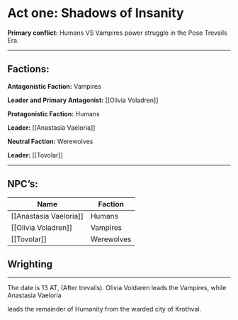 # Act one: Shadows of Insanity

**Primary conflict:** Humans VS Vampires power struggle in the Pose Trevails Era.

---

## Factions:
  
**Antagonistic Faction:** Vampires

**Leader and Primary Antagonist:** [[Olivia Voladren]]


**Protagonistic Faction:** Humans 

**Leader:**  [[Anastasia Vaeloria]]


**Neutral Faction:**  Werewolves

**Leader:** [[Tovolar]]

  

---

## NPC’s:

| Name                   | Faction    |
| ---------------------- | ---------- |
| [[Anastasia Vaeloria]] | Humans     |
| [[Olivia Voladren]]    | Vampires   |
| [[Tovolar]]            | Werewolves |

## Wrighting

---

The date is 13 AT, (After trevails). Olivia Voldaren leads the Vampires, while Anastasia Vaeloria 

leads the remainder of Humanity from the warded city of Krothval.